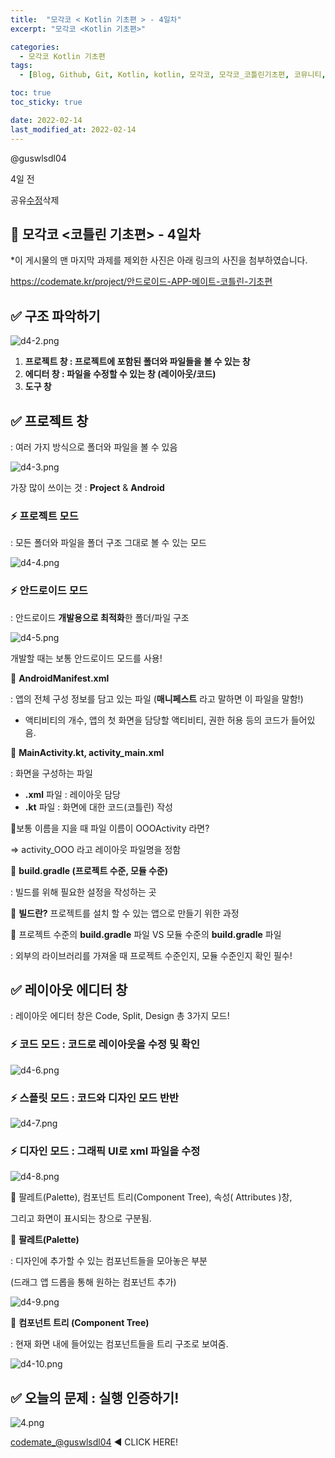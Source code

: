 ```yaml
---
title:  "모각코 < Kotlin 기초편 > - 4일차"
excerpt: "모각코 <Kotlin 기초편>"

categories:
  - 모각코 Kotlin 기초편
tags:
  - [Blog, Github, Git, Kotlin, kotlin, 모각코, 모각코_코틀린기초편, 코뮤니티, androidstudio, 에뮬레이터, 에뮬레이터 설치, Kotlin]

toc: true
toc_sticky: true

date: 2022-02-14
last_modified_at: 2022-02-14
---
```


@guswlsdl04

4일 전

공유[수정](https://codemate.kr/post/write?id=620525f5159a86368b21ebbd&projectUrl=안드로이드-APP-메이트-코틀린-기초편&projectPostUrl=4-2.-QUIZ)삭제

## 🌈 모각코 <코틀린 기초편> - 4일차

*이 게시물의 맨 마지막 과제를 제외한 사진은 아래 링크의 사진을 첨부하였습니다.

https://codemate.kr/project/안드로이드-APP-메이트-코틀린-기초편



## ✅ 구조 파악하기

![d4-2.png](https://s3.ap-northeast-2.amazonaws.com/images.codemate.kr/images/COMU/post/1640326944531/d4-2.png)

1.  **프로젝트 창 : 프로젝트에 포함된 폴더와 파일들을 볼 수 있는 창**
2. **에디터 창 : 파일을 수정할 수 있는 창 (레이아웃/코드)**
3. **도구 창**



## ✅ 프로젝트 창

: 여러 가지 방식으로 폴더와 파일을 볼 수 있음



![d4-3.png](https://s3.ap-northeast-2.amazonaws.com/images.codemate.kr/images/COMU/post/1640326975839/d4-3.png)

가장 많이 쓰이는 것 : **Project** & **Android**



### ⚡ **프로젝트 모드** 

: 모든 폴더와 파일을 폴더 구조 그대로 볼 수 있는 모드



![d4-4.png](https://s3.ap-northeast-2.amazonaws.com/images.codemate.kr/images/COMU/post/1640326994046/d4-4.png)



### ⚡ **안드로이드 모드**

: 안드로이드 **개발용으로 최적화**한 폴더/파일 구조



![d4-5.png](https://s3.ap-northeast-2.amazonaws.com/images.codemate.kr/images/COMU/post/1640327016562/d4-5.png)

개발할 때는 보통 안드로이드 모드를 사용!



👀 **AndroidManifest.xml**

: 앱의 전체 구성 정보를 담고 있는 파일 (**매니페스트** 라고 말하면 이 파일을 말함!)

* 액티비티의 개수, 앱의 첫 화면을 담당할 액티비티, 권한 허용 등의 코드가 들어있음.





👀 **MainActivity.kt, activity_main.xml**

: 화면을 구성하는 파일

- **.xml** 파일 : 레이아웃 담당
- **.kt** 파일 : 화면에 대한 코드(코틀린) 작성



📛보통 이름을 지을 때 파일 이름이 OOOActivity 라면?

=> activity_OOO 라고 레이아웃 파일명을 정함





👀 **build.gradle (프로젝트 수준, 모듈 수준)**

: 빌드를 위해 필요한 설정을 작성하는 곳



📛 **빌드란?** 프로젝트를 설치 할 수 있는 앱으로 만들기 위한 과정

📛 프로젝트 수준의 **build.gradle** 파일 VS 모듈 수준의 **build.gradle** 파일

: 외부의 라이브러리를 가져올 때 프로젝트 수준인지, 모듈 수준인지 확인 필수!

##  

## ✅ **레이아웃 에디터 창**

: 레이아웃 에디터 창은 Code, Split, Design 총 3가지 모드!



### ⚡ **코드 모드 : 코드로 레이아웃을 수정 및 확인**



![d4-6.png](https://s3.ap-northeast-2.amazonaws.com/images.codemate.kr/images/COMU/post/1640327078796/d4-6.png)



### ⚡ **스플릿 모드 : 코드와 디자인 모드 반반**



![d4-7.png](https://s3.ap-northeast-2.amazonaws.com/images.codemate.kr/images/COMU/post/1640327091773/d4-7.png)



### ⚡ **디자인 모드 : 그래픽 UI로 xml 파일을 수정**



![d4-8.png](https://s3.ap-northeast-2.amazonaws.com/images.codemate.kr/images/COMU/post/1640327123678/d4-8.png)



👀 팔레트(Palette), 컴포넌트 트리(Component Tree), 속성( Attributes )창,

그리고 화면이 표시되는 창으로 구분됨.





👀 **팔레트(Palette)**

: 디자인에 추가할 수 있는 컴포넌트들을 모아놓은 부분

(드래그 앱 드롭을 통해 원하는 컴포넌트 추가)



![d4-9.png](https://s3.ap-northeast-2.amazonaws.com/images.codemate.kr/images/COMU/post/1640327147768/d4-9.png)



👀 **컴포넌트 트리 (Component Tree)**

: 현재 화면 내에 들어있는 컴포넌트들을 트리 구조로 보여줌.



![d4-10.png](https://s3.ap-northeast-2.amazonaws.com/images.codemate.kr/images/COMU/post/1640327167680/d4-10.png)



## ✅ 오늘의 문제 : 실행 인증하기!

![4.png](https://s3.ap-northeast-2.amazonaws.com/images.codemate.kr/images/guswlsdl04/post/1644504559339/4.png)



[codemate_@guswlsdl04](https://codemate.kr/@guswlsdl04/%EB%AA%A8%EA%B0%81%EC%BD%94-%EC%BD%94%ED%8B%80%EB%A6%B0-%EA%B8%B0%EC%B4%88%ED%8E%B8-2%EC%9D%BC%EC%B0%A8) ◀ CLICK HERE!
